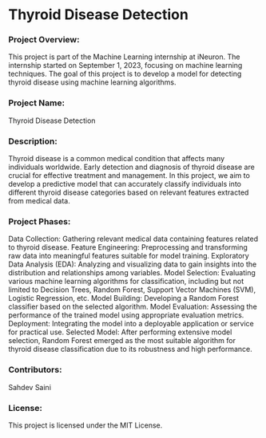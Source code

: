 
# Thyroid Disease Detection
### Project Overview:
This project is part of the Machine Learning internship at iNeuron. The internship started on September 1, 2023, focusing on machine learning techniques. The goal of this project is to develop a model for detecting thyroid disease using machine learning algorithms.

### Project Name:
Thyroid Disease Detection

### Description:
Thyroid disease is a common medical condition that affects many individuals worldwide. Early detection and diagnosis of thyroid disease are crucial for effective treatment and management. In this project, we aim to develop a predictive model that can accurately classify individuals into different thyroid disease categories based on relevant features extracted from medical data.

### Project Phases:
Data Collection: Gathering relevant medical data containing features related to thyroid disease.
Feature Engineering: Preprocessing and transforming raw data into meaningful features suitable for model training.
Exploratory Data Analysis (EDA): Analyzing and visualizing data to gain insights into the distribution and relationships among variables.
Model Selection: Evaluating various machine learning algorithms for classification, including but not limited to Decision Trees, Random Forest, Support Vector Machines (SVM), Logistic Regression, etc.
Model Building: Developing a Random Forest classifier based on the selected algorithm.
Model Evaluation: Assessing the performance of the trained model using appropriate evaluation metrics.
Deployment: Integrating the model into a deployable application or service for practical use.
Selected Model:
After performing extensive model selection, Random Forest emerged as the most suitable algorithm for thyroid disease classification due to its robustness and high performance.

###  Contributors:
Sahdev Saini
###  License:
This project is licensed under the MIT License.

